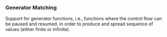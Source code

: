### Generator Matching

Support for generator functions, i.e., functions where the control flow can be paused and resumed, in order to produce and spread sequence of values (either finite or infinite).
